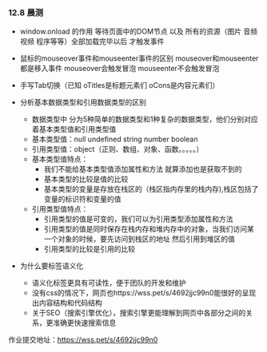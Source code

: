 ### 12.8 晨测
- window.onload 的作用
  等待页面中的DOM节点 以及 所有的资源（图片 音频 视频 程序等等）全部加载完毕以后 才触发事件

- 鼠标的mouseover事件和mouseenter事件的区别
    mouseover和mouseenter都是移入事件
    mouseover会触发冒泡
    mouseenter不会触发冒泡

- 手写Tab切换（已知 oTitles是标题元素们  oCons是内容元素们）


- 分析基本数据类型和引用数据类型的区别
    - 数据类型中 分为5种简单的数据类型和1种复杂的数据类型，他们分别对应着基本类型值和引用类型值
    - 基本类型值：null undefined string number boolean
    - 引用类型值：object（正则、数组、对象、函数。。。。。）
    - 基本类型值特点：
        - 我们不能给基本类型值添加属性和方法 就算添加也是获取不到的
        - 基本类型的比较是值的比较
        - 基本类型的变量是存放在栈区的（栈区指内存里的栈内存),栈区包括了变量的标识符和变量的值
    - 引用类型值特点：
        - 引用类型的值是可变的，我们可以为引用类型添加属性和方法
        - 引用类型的值是同时保存在栈内存和堆内存中的对象，当我们访问某一个对象的时候，要先访问到栈区的地址 然后引用到堆区的值
        - 引用类型的比较是引用的比较

- 为什么要标签语义化
    - 语义化标签更具有可读性，便于团队的开发和维护
    - 没有css的情况下，网页也https://wss.pet/s/4692jjc99n0能很好的呈现出内容结构和代码结构
    - 关于SEO（搜索引擎优化），搜索引擎更能理解到网页中各部分之间的关系，更准确更快速搜索信息

作业提交地址：https://wss.pet/s/4692jjc99n0